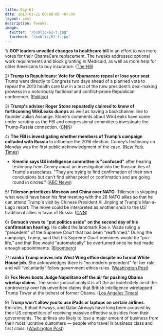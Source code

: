 ```yaml
---
title: Day 61
date: 2017-03-21 00:00:00 -07:00
layout: post
description: Tweaks.
image:
  twitter: "/public/61-t.jpg"
  facebook: "/public/61-f.jpg"
---
```


1/ **GOP leaders unveiled changes to healthcare bill** in an effort to win more votes for their ObamaCare replacement. The tweaks addressed optional work requirements and block granting in Medicaid, as well as more help for older Americans to buy insurance. ([The Hill](http://thehill.com/policy/healthcare/324924-gop-leaders-unveil-changes-to-healthcare-bill))

2/ **Trump to Republicans: Vote for Obamacare repeal or lose your seat**. Trump went directly to Congress two days ahead of a planned vote to repeal the 2010 health care law in a test of the new president’s deal-making prowess in a notoriously factional and conflict-prone Republican conference. ([Politico](https://secure.politico.com/story/2017/03/trump-health-care-obamacare-repeal-236281))

3/ **Trump's adviser Roger Stone repeatedly claimed to know of forthcoming WikiLeaks dumps** as well as having a backchannel line to founder Julian Assange. Stone's comments about WikiLeaks have come under scrutiny as the FBI and congressional committees investigate the Trump-Russia connection. ([CNN](http://www.cnn.com/2017/03/20/politics/kfile-roger-stone-wikileaks-claims/))

4/ **The FBI is investigating whether members of Trump’s campaign colluded with Russia** to influence the 2016 election. Comey’s testimony on Monday was the first public acknowledgment of the case. ([New York Times](https://www.nytimes.com/2017/03/20/us/politics/fbi-investigation-trump-russia-comey.html))
* **Kremlin says US intelligence committee is "confused"** after hearing testimony from Comey about an investigation into the Russian ties of Trump's associates. "They are trying to find confirmation of their own conclusions but can't find either proof or confirmation and are going round in circles." ([ABC News](http://abcnews.go.com/International/wireStory/kremlin-us-intelligence-committee-confused-46271510))

5/ **Tillerson prioritizes Moscow and China over NATO.** Tillerson is skipping what would have been his first meeting with the 28 NATO allies so that he can attend Trump's visit by Chinese President Xi Jinping at Trump's Mar-a-Lago resort. The move could be interpreted as another snub to the US' traditional allies in favor of Russia. ([CNN](http://www.cnn.com/2017/03/21/politics/rex-tillerson-nato-meeting/))

6/ **Gorsuch vows to "put politics aside" on the second day of his confirmation hearing**. He called the landmark Roe v. Wade ruling a "precedent" of the Supreme Court that has been "reaffirmed." During the campaign, Trump, said that his Supreme Court nominees would be “pro-life,” and that Roe would "automatically” be overturned once he had made enough appointments. ([Bloomberg](https://www.bloomberg.com/politics/articles/2017-03-21/high-court-nominee-gorsuch-says-he-ll-put-politics-aside))

7/ **Ivanka Trump moves into West Wing office despite no formal White House job**. She acknowledges there is "no modern precedent" for her role and will “voluntarily” follow government ethics rules. ([Washington Post](https://www.washingtonpost.com/news/wonk/wp/2017/03/20/ivanka-trump-moves-into-west-wing-office-acknowledges-no-modern-precedent-for-her-role/))

8/ **Fox News boots Judge Napolitano off the air for pushing Obama wiretap claims**. The senior judicial analyst is off the air indefinitely amid the controversy over his unverified claims that British intelligence wiretapped Trump Tower at the behest of former Obama. ([Los Angeles Times](http://www.latimes.com/business/hollywood/la-fi-ct-napolitano-fox-news-20170320-story.html))

9/ **Trump won’t allow you to use iPads or laptops on certain airlines**. Emirates, Etihad Airways, and Qatar Airways have long been accused by their US competitors of receiving massive effective subsidies from their governments. The airlines are likely to lose a major amount of business from their most lucrative customers — people who travel in business class and first class. ([Washington Post](https://www.washingtonpost.com/news/monkey-cage/wp/2017/03/21/trump-wont-allow-you-to-use-ipads-or-laptops-on-certain-airlines-heres-the-underlying-story/))
